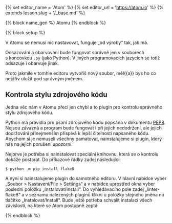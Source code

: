 {% set editor_name = 'Atom' %}
{% set editor_url = 'https://atom.io' %}
{% extends lesson.slug + '/_base.md' %}

{% block name_gen %} Atomu {% endblock %}

{% block setup %}

V Atomu se nemusí nic nastavovat, funguje „od výroby“ tak, jak má.

Odsazování a obarvování bude fungovat správně jen v souborech s koncovkou `.py`
(jako Python).
V jiných programovacích jazycích se totiž odsazuje i obarvuje jinak.

Proto jakmile v tomhle editoru vytvoříš nový soubor,
měl{{a}} bys ho co nejdřív uložit pod správným jménem.

## Kontrola stylu zdrojového kódu

Jedna věc nám v Atomu přeci jen chybí a to plugin pro kontrolu správného
stylu zdrojového kódu.

Python má pravidla pro psaní zdrojového kódu popsána v dokumentu
[PEP8](https://www.python.org/dev/peps/pep-0008/). Nejsou závazná a program
bude fungovat i při jejich nedodržení, ale jejich dodržování přinejmenším
přispívá k lepší čitelnosti napsaného kódu. Abychom si je nemuseli všechny
pamatovat, nainstalujeme si plugin, který nás na jejich porušení upozorní.

Nejprve je potřeba si nainstalovat speciální knihovnu, která se o kontrolu
dokáže postarat. Do příkazové řádky zadej následující:

```console
$ python -m pip install flake8
```

A nyní si nainstalujeme plugin do samotného editoru. V hlavní nabídce vyber
„Soubor > Nastavení<span class="en">/File > Settings</span>“ a v nabídce
uprostřed okna vyber poslední položku
„Instalovat<span class="en">/Install</span>“. Do vyhledávacího pole zadej
„linter-flake8“ a v seznamu nalezených pluginů klikni u položky stejného jména
na tlačítko „Instalovat<span class="en">/Install</span>“. Bude ještě potřeba
schválit instalaci všech závislostí, na které se Atom postupně zeptá.

{% endblock %}
